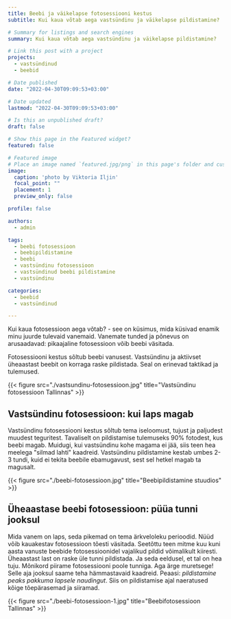 ```yaml
---
title: Beebi ja väikelapse fotosessiooni kestus
subtitle: Kui kaua võtab aega vastsündinu ja väikelapse pildistamine?

# Summary for listings and search engines
summary: Kui kaua võtab aega vastsündinu ja väikelapse pildistamine?

# Link this post with a project
projects: 
  - vastsündinud
  - beebid

# Date published
date: "2022-04-30T09:09:53+03:00"

# Date updated
lastmod: "2022-04-30T09:09:53+03:00"

# Is this an unpublished draft?
draft: false

# Show this page in the Featured widget?
featured: false

# Featured image
# Place an image named `featured.jpg/png` in this page's folder and customize its options here.
image:
  caption: 'photo by Viktoria Iljin'
  focal_point: ""
  placement: 1
  preview_only: false

profile: false

authors:
  - admin

tags:
  - beebi fotosessioon
  - beebipildistamine
  - beebi
  - vastsündinu fotosessioon
  - vastsündinud beebi pildistamine
  - vastsündinu

categories:
  - beebid
  - vastsündinud

---
```

Kui kaua fotosessioon aega võtab? - see on küsimus, mida küsivad enamik minu juurde tulevaid vanemaid. Vanemate tunded ja põnevus on arusaadavad: pikaajaline fotosessioon võib beebi väsitada.

Fotosessiooni kestus sõltub beebi vanusest. Vastsündinu ja aktiivset üheaastast beebit on korraga raske pildistada. Seal on erinevad taktikad ja tulemused.

{{< figure src="./vastsundinu-fotosessioon.jpg" title="Vastsündinu fotosessioon Tallinnas" >}}

## Vastsündinu fotosessioon: kui laps magab

Vastsündinu fotosessiooni kestus sõltub tema iseloomust, tujust ja paljudest muudest teguritest. Tavaliselt on pildistamise tulemuseks 90% fotodest, kus beebi magab. Muidugi, kui vastsündinu kohe magama ei jää, siis teen hea meelega "silmad lahti" kaadreid.
Vastsündinu pildistamine kestab umbes 2-3 tundi, kuid ei tekita beebile ebamugavust, sest sel hetkel magab ta magusalt.

{{< figure src="./beebi-fotosessioon.jpg" title="Beebipildistamine stuudios" >}}

## Üheaastase beebi fotosessioon: püüa tunni jooksul

Mida vanem on laps, seda pikemad on tema ärkveloleku perioodid. Nüüd võib kauakestav fotosessioon tõesti väsitada.
Seetõttu teen mitme kuu kuni aasta vanuste beebide fotosessioonidel vajalikud pildid võimalikult kiiresti. Üheaastast last on raske üle tunni pildistada. Ja seda eeldusel, et tal on hea tuju. Mõnikord piirame fotosessiooni poole tunniga.
Aga ärge muretsege! Selle aja jooksul saame teha hämmastavaid kaadreid. Peaasi: _pildistamine peaks pakkuma lapsele naudingut_. Siis on pildistamise ajal naeratused kõige tõepärasemad ja siiramad.

{{< figure src="./beebi-fotosessioon-1.jpg" title="Beebifotosessioon Tallinnas" >}}